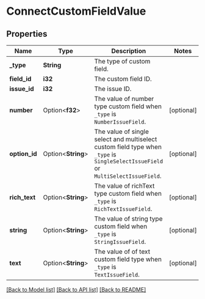 # ConnectCustomFieldValue

## Properties

Name | Type | Description | Notes
------------ | ------------- | ------------- | -------------
**_type** | **String** | The type of custom field. | 
**field_id** | **i32** | The custom field ID. | 
**issue_id** | **i32** | The issue ID. | 
**number** | Option<**f32**> | The value of number type custom field when `_type` is `NumberIssueField`. | [optional]
**option_id** | Option<**String**> | The value of single select and multiselect custom field type when `_type` is `SingleSelectIssueField` or `MultiSelectIssueField`. | [optional]
**rich_text** | Option<**String**> | The value of richText type custom field when `_type` is `RichTextIssueField`. | [optional]
**string** | Option<**String**> | The value of string type custom field when `_type` is `StringIssueField`. | [optional]
**text** | Option<**String**> | The value of of text custom field type when `_type` is `TextIssueField`. | [optional]

[[Back to Model list]](../README.md#documentation-for-models) [[Back to API list]](../README.md#documentation-for-api-endpoints) [[Back to README]](../README.md)


